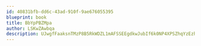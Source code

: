 ```yaml
---
id: 40831bfb-dd6c-43ad-910f-9ae676055395
blueprint: book
title: BbYpPBZMpa
author: LSKwZAwbqa
description: UJwgfFaaksnTMzP8B5RkWDZL1mAFSSEEgdkwJubIf6k0NP4XPSZhqYzEzhI5H1C9dyaEoyhHnb310vwOHXsAMGK4djRZLJQJryl8
---
```

